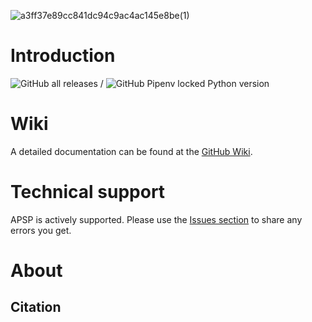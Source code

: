 ![a3ff37e89cc841dc94c9ac4ac145e8be(1)](https://user-images.githubusercontent.com/29940522/130509349-304e1fc3-1fb0-453d-937d-c906c019ef70.png)
# Introduction

![GitHub all releases](https://img.shields.io/github/downloads/APS-P/APSP/total?color=%2300ff00&label=Downloads&logo=GitHub&logoColor=white&style=plastic) / ![GitHub Pipenv locked Python version](https://img.shields.io/github/pipenv/locked/python-version/APS-P/APSP?label=Python&logo=github&style=plastic)

# Wiki
A detailed documentation can be found at the [GitHub Wiki](https://github.com/APS-P/APSP/wiki).

# Technical support
APSP is actively supported. Please use the [Issues section](https://github.com/APS-P/APSP/issues) to share any errors you get.

# About
## Citation

